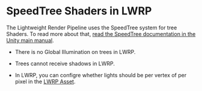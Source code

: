 # SpeedTree Shaders in LWRP

The Lightweight Render Pipeline uses the SpeedTree system for tree Shaders.  To read more about that, [read the SpeedTree documentation in the Unity main manual](https://docs.unity3d.com/Manual/SpeedTree.html).



* There is no Global Illumination on trees in LWRP.

* Trees cannot receive shadows in LWRP.
* In LWRP, you can configre whether lights should be per vertex of per pixel in the [LWRP Asset](lwrp-asset.md). 

